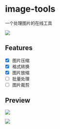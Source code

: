 # image-tools

一个处理图片的在线工具

![](https://www.gausszhou.top/static/data/github/image-tools/1.webp)

## Features

- [x] 图片压缩
- [x] 格式转换
- [x] 图片放缩
- [ ] 批量处理
- [ ] 图片裁剪

## Preview

![](https://www.gausszhou.top/static/data/github/image-tools/2.webp)

![](https://www.gausszhou.top/static/data/github/image-tools/3.webp)
